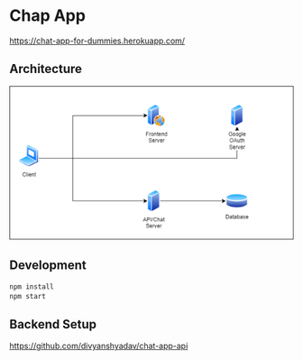 # Chap App

https://chat-app-for-dummies.herokuapp.com/

## Architecture

![Architecture](architecture.png)

## Development

```sh
npm install
npm start
```

## Backend Setup

https://github.com/divyanshyadav/chat-app-api
